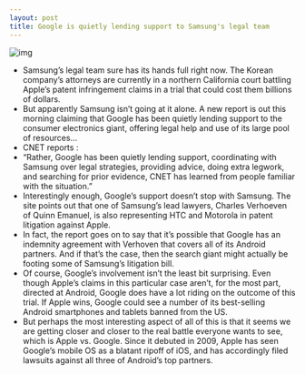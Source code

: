 ```yaml
---
layout: post
title: Google is quietly lending support to Samsung's legal team
---
```

![img](http://media.idownloadblog.com/wp-content/uploads/2012/08/samsung-logo-with-google.jpg)
* Samsung’s legal team sure has its hands full right now. The Korean company’s attorneys are currently in a northern California court battling Apple’s patent infringement claims in a trial that could cost them billions of dollars.
* But apparently Samsung isn’t going at it alone. A new report is out this morning claiming that Google has been quietly lending support to the consumer electronics giant, offering legal help and use of its large pool of resources…
* CNET reports :
* “Rather, Google has been quietly lending support, coordinating with Samsung over legal strategies, providing advice, doing extra legwork, and searching for prior evidence, CNET has learned from people familiar with the situation.”
* Interestingly enough, Google’s support doesn’t stop with Samsung. The site points out that one of Samsung’s lead lawyers, Charles Verhoeven of Quinn Emanuel, is also representing HTC and Motorola in patent litigation against Apple.
* In fact, the report goes on to say that it’s possible that Google has an indemnity agreement with Verhoven that covers all of its Android partners. And if that’s the case, then the search giant might actually be footing some of Samsung’s litigation bill.
* Of course, Google’s involvement isn’t the least bit surprising. Even though Apple’s claims in this particular case aren’t, for the most part, directed at Android, Google does have a lot riding on the outcome of this trial. If Apple wins, Google could see a number of its best-selling Android smartphones and tablets banned from the US.
* But perhaps the most interesting aspect of all of this is that it seems we are getting closer and closer to the real battle everyone wants to see, which is Apple vs. Google. Since it debuted in 2009, Apple has seen Google’s mobile OS as a blatant ripoff of iOS, and has accordingly filed lawsuits against all three of Android’s top partners.

